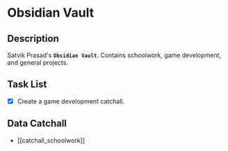 # Obsidian Vault
## Description
Satvik Prasad's **`Obsidian Vault`**. Contains schoolwork, game development, and general projects.
## Task List
- [x] Create a game development catchall.
## Data Catchall
- [[catchall_schoolwork]]
